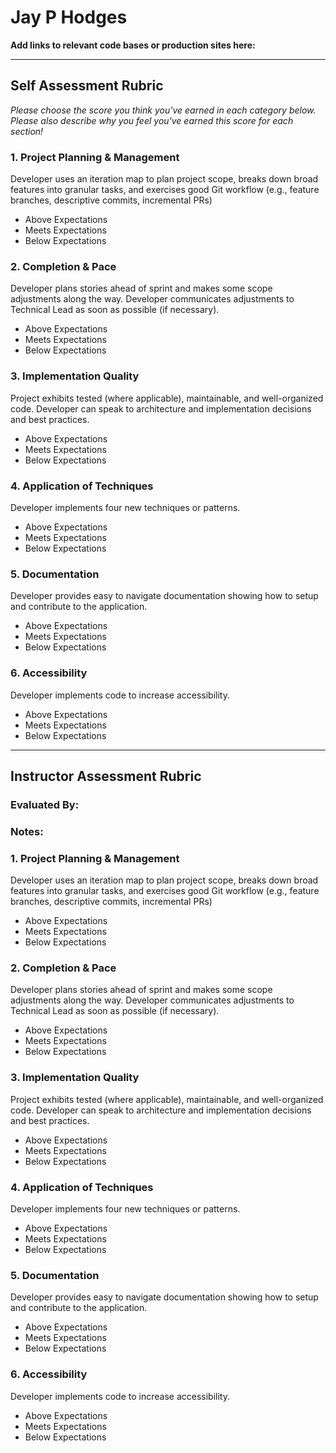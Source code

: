 # Jay P Hodges

**Add links to relevant code bases or production sites here:**

---------------

Self Assessment Rubric
------------

_Please choose the score you think you've earned in each category below. Please also describe why you feel you've earned this score for each section!_

### 1. Project Planning & Management

Developer uses an iteration map to plan project scope, breaks down broad features into granular tasks, and exercises good Git workflow (e.g., feature branches, descriptive commits, incremental PRs)

- Above Expectations
- Meets Expectations
- Below Expectations

### 2. Completion & Pace

Developer plans stories ahead of sprint and makes some scope adjustments along the way. Developer communicates adjustments to Technical Lead as soon as possible (if necessary).

- Above Expectations
- Meets Expectations
- Below Expectations

### 3. Implementation Quality

Project exhibits tested (where applicable), maintainable, and well-organized code. Developer can speak to architecture and implementation decisions and best practices.

- Above Expectations
- Meets Expectations
- Below Expectations

### 4. Application of Techniques

Developer implements four new techniques or patterns.

- Above Expectations
- Meets Expectations
- Below Expectations

### 5. Documentation

Developer provides easy to navigate documentation showing how to setup and contribute to the application.

- Above Expectations
- Meets Expectations
- Below Expectations

### 6. Accessibility

Developer implements code to increase accessibility.

- Above Expectations
- Meets Expectations
- Below Expectations


---------------


Instructor Assessment Rubric
------------

### Evaluated By:

### Notes:

### 1. Project Planning & Management

Developer uses an iteration map to plan project scope, breaks down broad features into granular tasks, and exercises good Git workflow (e.g., feature branches, descriptive commits, incremental PRs)

- Above Expectations
- Meets Expectations
- Below Expectations

### 2. Completion & Pace

Developer plans stories ahead of sprint and makes some scope adjustments along the way. Developer communicates adjustments to Technical Lead as soon as possible (if necessary).

- Above Expectations
- Meets Expectations
- Below Expectations

### 3. Implementation Quality

Project exhibits tested (where applicable), maintainable, and well-organized code. Developer can speak to architecture and implementation decisions and best practices.

- Above Expectations
- Meets Expectations
- Below Expectations

### 4. Application of Techniques

Developer implements four new techniques or patterns.

- Above Expectations
- Meets Expectations
- Below Expectations

### 5. Documentation

Developer provides easy to navigate documentation showing how to setup and contribute to the application.

- Above Expectations
- Meets Expectations
- Below Expectations

### 6. Accessibility

Developer implements code to increase accessibility.

- Above Expectations
- Meets Expectations
- Below Expectations
